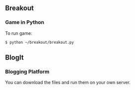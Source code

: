 ## Breakout

### Game in Python

To run game:
```
$ python ~/breakout/breakout.py
```

## BlogIt

### Blogging Platform

You can download the files and run them on your own server.